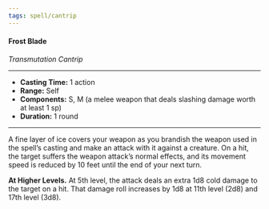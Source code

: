```yaml
---
tags: spell/cantrip
---
```

#### Frost Blade
*Transmutation Cantrip*
___
- **Casting Time:** 1 action
- **Range:** Self
- **Components:** S, M (a melee weapon that deals slashing damage worth at least 1 sp)
- **Duration:**  1 round
___
A fine layer of ice covers your weapon as you brandish the weapon used in the spell’s casting and make an attack with it against a creature. On a hit, the target suffers the weapon attack’s normal effects, and its movement speed is reduced by 10 feet until the end of your next turn.

**At Higher Levels.** At 5th level, the attack deals an extra 1d8 cold damage to the target on a hit. That damage roll increases by 1d8 at 11th level (2d8) and 17th level (3d8).